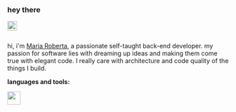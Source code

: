 ### hey there 
</a>
<a href="https://www.linkedin.com/in/maria-roberta-487984209/?locale=en_US">
  <img align="left" alt="Maria's LinkedIN" width="22px" src="https://raw.githubusercontent.com/peterthehan/peterthehan/master/assets/linkedin.svg" />
</a>

<br /><br />


hi, i'm [Maria Roberta](https://mariarobertap.me/), a passionate self-taught back-end developer. my passion for software lies with dreaming up ideas and making them come true with elegant code. I really care with architecture and code quality of the things I build.

<!--START_SECTION:waka-->
<!--END_SECTION:waka-->

**languages and tools:**  

<code><img height="30" src="https://user-images.githubusercontent.com/75685022/185997093-0dc4ad76-ded3-42b7-974f-9f5cd38e5af2.png"></code>


